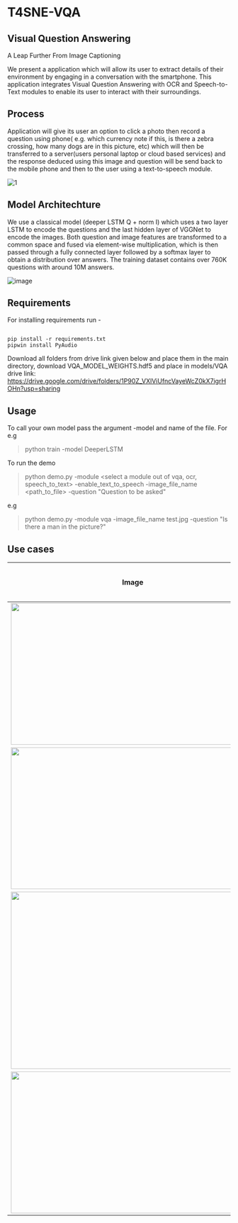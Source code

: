 # T4SNE-VQA

## Visual Question Answering
A Leap Further From Image Captioning

We present a application which will allow its user to extract details of their environment by engaging in a conversation with the smartphone. This application integrates Visual Question Answering with OCR and Speech-to-Text modules to enable its user to interact with their surroundings.

## Process
Application will give its user an option to click a photo then record a question using phone( e.g. which currency note if this, is there a zebra crossing, how many dogs are in this picture, etc) which will then be transferred to a server(users personal laptop or cloud based services) and the response deduced using this image and question will be send back to the mobile phone and then to the user using a text-to-speech module.

![1](https://user-images.githubusercontent.com/45457551/115137638-de232e80-a044-11eb-9aa0-6f40896e7210.PNG)




## Model Architechture

We use a classical model (deeper LSTM Q + norm I) which uses a two layer LSTM to encode the questions and the last hidden layer of VGGNet to encode the images. Both question and image features are transformed to a common space and fused via element-wise multiplication, which is then passed through a fully connected layer followed by a softmax layer to obtain a distribution over answers. The training dataset contains over 760K questions with around 10M answers.


![image](https://user-images.githubusercontent.com/45457551/115137685-23dff700-a045-11eb-9f17-f34a3417c797.png)



## Requirements

For installing requirements run - 
```

pip install -r requirements.txt
pipwin install PyAudio

```
Download all folders from drive link given below and place them in the main directory, download VQA_MODEL_WEIGHTS.hdf5 and place in models/VQA  
drive link: https://drive.google.com/drive/folders/1P90Z_VXlViUfncVayeWcZ0kX7igrHOHn?usp=sharing

## Usage
To call your own model pass the argument -model and name of the file. For e.g

> python train -model DeeperLSTM

To run the demo

> python demo.py -module <select a module out of vqa, ocr, speech_to_text> -enable_text_to_speech  <set True to get speech output> -image_file_name <path_to_file> -question "Question to be asked"

e.g 

> python demo.py -module vqa -image_file_name test.jpg -question "Is there a man in the picture?"

## Use cases

| Image                                              | Question                   | Top Answers (left to right) |
|----------------------------------------------------|----------------------------|-----------------------------|   
| <img src="https://user-images.githubusercontent.com/45457551/115138422-ae2a5a00-a049-11eb-95b7-a1d6dfb748d1.PNG" width="550" height="320" /> | Is there a zebra crossing?      | yes          |
| <img src="https://user-images.githubusercontent.com/45457551/115138466-f9446d00-a049-11eb-9858-93f831dff402.PNG" width="550" height="320" /> | What is the value of currency note?     | 100     |
| <img src="https://user-images.githubusercontent.com/45457551/115138478-0a8d7980-a04a-11eb-9375-40b35e965ca8.PNG" width="550" height="400" /> | What kind of bottle is this? | wine                     |
| <img src="https://user-images.githubusercontent.com/45457551/115138485-12e5b480-a04a-11eb-8af6-b86c03d0e38f.PNG" width="550" height="320" /> |How many dogs are there?     | three           |

